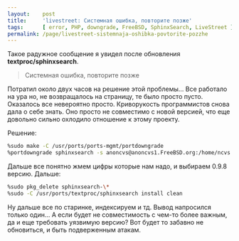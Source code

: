 ```yaml
---
layout:    post
title:     'livestreet: Системная ошибка, повторите позже'
tags:      [ error, PHP, downgrade, FreeBSD, SphinxSearch, LiveStreet ]
permalink: /page/livestreet-sistemnaja-oshibka-povtorite-pozzhe
---
```


Такое радужное сообщение я увидел после обновления **textproc/sphinxsearch**.

<blockquote>Системная ошибка, повторите позже</blockquote>
Потратил около двух часов на решение этой проблемы... Все работало на ура но, не возвращалось на страницу, те было просто пусто.
Оказалось все невероятно просто. Криворукость программистов снова дала о себе знать. Оно просто не совместимо с новой версией, что еще довольно сильно охлодило отношение к этому проекту.

Решение:

```bash
%sudo make -C /usr/ports/ports-mgmt/portdowngrade
%portdowngrade sphinxsearch -s anoncvs@anoncvs1.FreeBSD.org:/home/ncvs
```

Дальше все понятно жмем цифры которые нам надо, и выбираем 0.9.8 версию.
Дальше:

```bash
%sudo pkg_delete sphinxsearch-\*
%sudo -C /usr/ports/textproc/sphinxsearch install clean
```

Ну дальше все по старинке, индексируем и тд.
Вывод напросился только один... А если будет не совместимость с чем-то более важным, да и еще требовать уязвимую версию? Вот будет то забавно не обновиться, и быть подверженным атакам.
